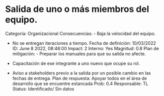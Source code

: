# Salida de uno o más miembros del equipo.

Categoría: Organizacional
Consecuencias: - Baja la velocidad del equipo.
- No se entregan iteraciones a tiempo.
Fecha de definición: 10/03/2022
ID: June 8 2022, 08:48:00
Impact: 2
Interno: Yes
Magnitud: 0.8
Plan de mitigación: - Preparar los manuales para que su salida no afecte.

- Capacitación de ese integrante a uno nuevo que ocupe su rol.

- Aviso a stakeholders previo a la salida por un posible cambio en las fechas de entrega.
Plan de respuesta: Apoyar todos en el área de desarrollo que se encuentre estancada
Prob: 0.4
Responsable: TL
Status: Identificado/ Sin datos